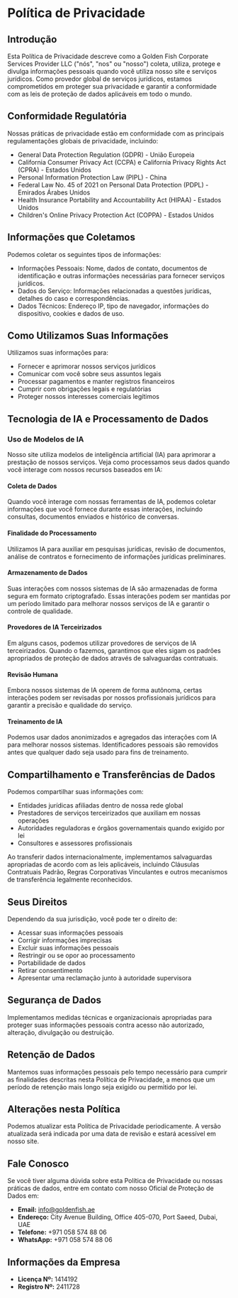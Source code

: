 # Política de Privacidade

## Introdução

Esta Política de Privacidade descreve como a Golden Fish Corporate Services Provider LLC ("nós", "nos" ou "nosso") coleta, utiliza, protege e divulga informações pessoais quando você utiliza nosso site e serviços jurídicos. Como provedor global de serviços jurídicos, estamos comprometidos em proteger sua privacidade e garantir a conformidade com as leis de proteção de dados aplicáveis em todo o mundo.

## Conformidade Regulatória

Nossas práticas de privacidade estão em conformidade com as principais regulamentações globais de privacidade, incluindo:

- General Data Protection Regulation (GDPR) - União Europeia
- California Consumer Privacy Act (CCPA) e California Privacy Rights Act (CPRA) - Estados Unidos
- Personal Information Protection Law (PIPL) - China
- Federal Law No. 45 of 2021 on Personal Data Protection (PDPL) - Emirados Árabes Unidos
- Health Insurance Portability and Accountability Act (HIPAA) - Estados Unidos
- Children's Online Privacy Protection Act (COPPA) - Estados Unidos

## Informações que Coletamos

Podemos coletar os seguintes tipos de informações:

- Informações Pessoais: Nome, dados de contato, documentos de identificação e outras informações necessárias para fornecer serviços jurídicos.
- Dados do Serviço: Informações relacionadas a questões jurídicas, detalhes do caso e correspondências.
- Dados Técnicos: Endereço IP, tipo de navegador, informações do dispositivo, cookies e dados de uso.

## Como Utilizamos Suas Informações

Utilizamos suas informações para:

- Fornecer e aprimorar nossos serviços jurídicos
- Comunicar com você sobre seus assuntos legais
- Processar pagamentos e manter registros financeiros
- Cumprir com obrigações legais e regulatórias
- Proteger nossos interesses comerciais legítimos

## Tecnologia de IA e Processamento de Dados

### Uso de Modelos de IA

Nosso site utiliza modelos de inteligência artificial (IA) para aprimorar a prestação de nossos serviços. Veja como processamos seus dados quando você interage com nossos recursos baseados em IA:

#### Coleta de Dados

Quando você interage com nossas ferramentas de IA, podemos coletar informações que você fornece durante essas interações, incluindo consultas, documentos enviados e histórico de conversas.

#### Finalidade do Processamento

Utilizamos IA para auxiliar em pesquisas jurídicas, revisão de documentos, análise de contratos e fornecimento de informações jurídicas preliminares.

#### Armazenamento de Dados

Suas interações com nossos sistemas de IA são armazenadas de forma segura em formato criptografado. Essas interações podem ser mantidas por um período limitado para melhorar nossos serviços de IA e garantir o controle de qualidade.

#### Provedores de IA Terceirizados

Em alguns casos, podemos utilizar provedores de serviços de IA terceirizados. Quando o fazemos, garantimos que eles sigam os padrões apropriados de proteção de dados através de salvaguardas contratuais.

#### Revisão Humana

Embora nossos sistemas de IA operem de forma autônoma, certas interações podem ser revisadas por nossos profissionais jurídicos para garantir a precisão e qualidade do serviço.

#### Treinamento de IA

Podemos usar dados anonimizados e agregados das interações com IA para melhorar nossos sistemas. Identificadores pessoais são removidos antes que qualquer dado seja usado para fins de treinamento.

## Compartilhamento e Transferências de Dados

Podemos compartilhar suas informações com:

- Entidades jurídicas afiliadas dentro de nossa rede global
- Prestadores de serviços terceirizados que auxiliam em nossas operações
- Autoridades reguladoras e órgãos governamentais quando exigido por lei
- Consultores e assessores profissionais

Ao transferir dados internacionalmente, implementamos salvaguardas apropriadas de acordo com as leis aplicáveis, incluindo Cláusulas Contratuais Padrão, Regras Corporativas Vinculantes e outros mecanismos de transferência legalmente reconhecidos.

## Seus Direitos

Dependendo da sua jurisdição, você pode ter o direito de:

- Acessar suas informações pessoais
- Corrigir informações imprecisas
- Excluir suas informações pessoais
- Restringir ou se opor ao processamento
- Portabilidade de dados
- Retirar consentimento
- Apresentar uma reclamação junto à autoridade supervisora

## Segurança de Dados

Implementamos medidas técnicas e organizacionais apropriadas para proteger suas informações pessoais contra acesso não autorizado, alteração, divulgação ou destruição.

## Retenção de Dados

Mantemos suas informações pessoais pelo tempo necessário para cumprir as finalidades descritas nesta Política de Privacidade, a menos que um período de retenção mais longo seja exigido ou permitido por lei.

## Alterações nesta Política

Podemos atualizar esta Política de Privacidade periodicamente. A versão atualizada será indicada por uma data de revisão e estará acessível em nosso site.

## Fale Conosco

Se você tiver alguma dúvida sobre esta Política de Privacidade ou nossas práticas de dados, entre em contato com nosso Oficial de Proteção de Dados em:

- **Email:** info@goldenfish.ae
- **Endereço:** City Avenue Building, Office 405-070, Port Saeed, Dubai, UAE
- **Telefone:** +971 058 574 88 06
- **WhatsApp:** +971 058 574 88 06

## Informações da Empresa

- **Licença Nº:** 1414192
- **Registro Nº:** 2411728
